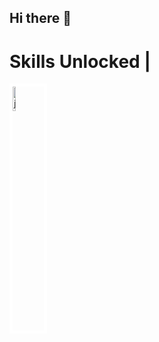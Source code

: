 ## Hi there 👋

<!--
**vanshr21/vanshr21** is a ✨ _special_ ✨ repository because its `README.md` (this file) appears on your GitHub profile.

Here are some ideas to get you started:

- 🔭 I’m currently working on ...
- 🌱 I’m currently learning ...
- 👯 I’m looking to collaborate on ...
- 🤔 I’m looking for help with ...
- 💬 Ask me about ...
- 📫 How to reach me: ...
- 😄 Pronouns: ...
- ⚡ Fun fact: ...
-->
<footer>
    <h1>Skills Unlocked | </h1>
    <img src = "https://logos-world.net/wp-content/uploads/2022/07/Java-Logo.png" alt = "java-logo" width = 10% height = 10% padding = "2" style = "border: 5px solid white;"/>
</footer>
